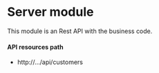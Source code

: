 # Server module

This module is an Rest API with the business code.

#### API resources path

- http://.../api/customers